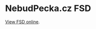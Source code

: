 # NebudPecka.cz FSD

[View FSD online](https://htmlpreview.github.io/?https://raw.githubusercontent.com/ivos/nebudpecka/develop/nebudpecka-fs/output/index.html).
